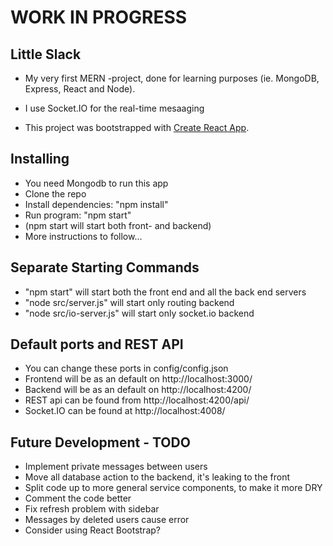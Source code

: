 # WORK IN PROGRESS

## Little Slack

* My very first MERN -project, done for learning purposes (ie. MongoDB, Express, React and Node).

* I use Socket.IO for the real-time mesaaging

* This project was bootstrapped with [Create React App](https://github.com/facebookincubator/create-react-app).

## Installing

* You need Mongodb to run this app
* Clone the repo
* Install dependencies: "npm install"
* Run program: "npm start"
* (npm start will start both front- and backend)
* More instructions to follow...

## Separate Starting Commands

* "npm start" will start both the front end and all the back end servers
* "node src/server.js" will start only routing backend
* "node src/io-server.js" will start only socket.io backend

## Default ports and REST API

* You can change these ports in config/config.json
* Frontend will be as an default on http://localhost:3000/
* Backend will be as an default on http://localhost:4200/
* REST api can be found from http://localhost:4200/api/
* Socket.IO can be found at http://localhost:4008/

## Future Development - TODO

* Implement private messages between users
* Move all database action to the backend, it's leaking to the front
* Split code up to more general service components, to make it more DRY
* Comment the code better
* Fix refresh problem with sidebar
* Messages by deleted users cause error
* Consider using React Bootstrap?
